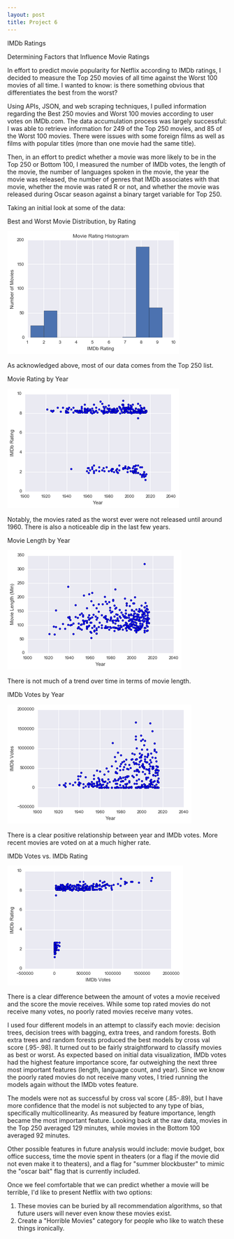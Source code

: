 ```yaml
---
layout: post
title: Project 6
---
```


IMDb Ratings

Determining Factors that Influence Movie Ratings

In effort to predict movie popularity for Netflix according to IMDb ratings, I decided
to measure the Top 250 movies of all time against the Worst 100 movies of all time.
I wanted to know: is there something obvious that differentiates the best from the
worst?

Using APIs, JSON, and web scraping techniques, I pulled information regarding the
Best 250 movies and Worst 100 movies according to user votes on IMDb.com. The data accumulation process was largely successful: I was able to retrieve information for
249 of the Top 250 movies, and 85 of the Worst 100 movies. There were issues with
some foreign films as well as films with popular titles (more than one movie had
the same title).

Then, in an effort to predict whether a movie was more likely to be in the Top 250 or Bottom 100, I measured the number of IMDb votes, the length of the movie, the number of
languages spoken in the movie, the year the movie was released, the number of genres
that IMDb associates with that movie, whether the movie was rated R or not, and
whether the movie was released during Oscar season against a binary target variable
for Top 250.

Taking an initial look at some of the data:

Best and Worst Movie Distribution, by Rating

![movie_rating](/images/movie_rating_histogram.png)

As acknowledged above, most of our data comes from the Top 250 list.

Movie Rating by Year

![year_rating](/images/year_vs_imdbrating.png)

Notably, the movies rated as the worst ever were not released until around 1960.
There is also a noticeable dip in the last few years.

Movie Length by Year

![year_length](/images/year_vs_length.png)

There is not much of a trend over time in terms of movie length.

IMDb Votes by Year

![year_length](/images/year_vs_imdbvotes.png)

There is a clear positive relationship between year and IMDb votes. More recent
movies are voted on at a much higher rate.

IMDb Votes vs. IMDb Rating

![year_length](/images/imdbvotes_vs_imdbrating.png)

There is a clear difference between the amount of votes a movie received and the
score the movie receives. While some top rated movies do not receive many votes,
no poorly rated movies receive many votes.

I used four different models in an attempt to classify each movie: decision trees,
decision trees with bagging, extra trees, and random forests. Both extra trees and
random forests produced the best models by cross val score (.95-.98). It turned
out to be fairly straightforward to classify movies as best or worst. As expected
based on initial data visualization, IMDb votes had the highest feature importance
score, far outweighing the next three most important features (length, language count,
and year). Since we know the poorly rated movies do not receive many votes, I tried
running the models again without the IMDb votes feature.

The models were not as successful by cross val score (.85-.89), but I have more
confidence that the model is not subjected to any type of bias, specifically
multicollinearity. As measured by feature importance, length became the most important
feature. Looking back at the raw data, movies in the Top 250 averaged 129 minutes,
while movies in the Bottom 100 averaged 92 minutes.

Other possible features in future analysis would include: movie budget, box office
success, time the movie spent in theaters (or a flag if the movie did not even make
it to theaters), and a flag for "summer blockbuster" to mimic the "oscar bait" flag
that is currently included.

Once we feel comfortable that we can predict whether a movie will be terrible, I'd
like to present Netflix with two options:

1. These movies can be buried by all recommendation algorithms, so that future users
will never even know these movies exist.
2. Create a "Horrible Movies" category for people who like to watch these things
ironically.
